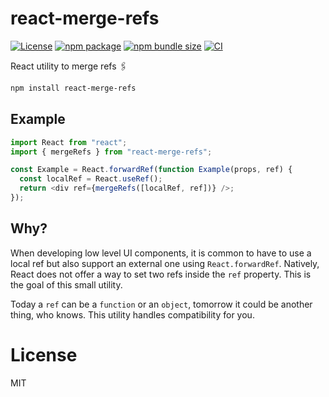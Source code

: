 # react-merge-refs

[![License](https://img.shields.io/npm/l/react-merge-refs.svg)](https://github.com/gregberge/react-merge-refs/blob/main/LICENSE)
[![npm package](https://img.shields.io/npm/v/react-merge-refs/latest.svg)](https://www.npmjs.com/package/react-merge-refs)
[![npm bundle size](https://img.shields.io/bundlephobia/minzip/react-merge-refs)](https://bundlephobia.com/package/react-merge-refs)
[![CI](https://github.com/gregberge/react-merge-refs/actions/workflows/ci.yml/badge.svg)](https://github.com/gregberge/react-merge-refs/actions/workflows/ci.yml)

React utility to merge refs 🖇

```sh
npm install react-merge-refs
```

## Example

```js
import React from "react";
import { mergeRefs } from "react-merge-refs";

const Example = React.forwardRef(function Example(props, ref) {
  const localRef = React.useRef();
  return <div ref={mergeRefs([localRef, ref])} />;
});
```

## Why?

When developing low level UI components, it is common to have to use a local ref but also support an external one using `React.forwardRef`. Natively, React does not offer a way to set two refs inside the `ref` property. This is the goal of this small utility.

Today a `ref` can be a `function` or an `object`, tomorrow it could be another thing, who knows. This utility handles compatibility for you.

# License

MIT
